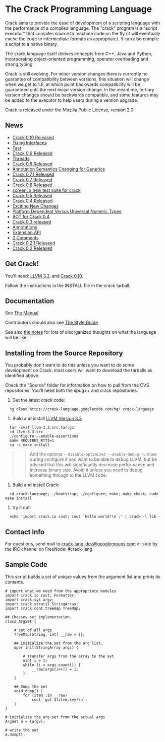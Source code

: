 # The Crack Programming Language #

Crack aims to provide the ease of development of a scripting language with the performance of a compiled language.  The "crack" program is a "script executor" that compiles source
to machine code on the fly (it will eventually cache the code to intermediate formats as appropriate).  It can also compile a script to a native binary.

The crack language itself derives concepts from C++, Java and Python, incorporating object-oriented programming, operator overloading and strong typing.

Crack is still evolving.  For minor version changes there is currently no guarantee of compatibility between versions, this situation will change when we get to 1.0, at which point backwards compatibility will be guaranteed until the next major version change.  In the meantime, tertiary version changes should be backwards compatible, and some features may be added to the executor to help users during a version upgrade.

Crack is released under the Mozilla Public License, version 2.0

## News ##

  * <a href='http://crack-lang.blogspot.com/2015/03/crack-010-released.html'>Crack 0.10 Released</a>
  * <a href='http://crack-lang.blogspot.com/2015/02/i-just-pushed-change-that-fixes-long.html'>Fixing Interfaces</a>
  * <a href='http://crack-lang.blogspot.com/2014/08/fast.html'>Fast</a>
  * <a href='http://crack-lang.blogspot.com/2014/02/crack-09-released.html'>Crack 0.9 Released</a>
  * <a href='http://crack-lang.blogspot.com/2014/01/threads.html'>Threads</a>
  * <a href='http://crack-lang.blogspot.com/2013/10/crack-08-released.html'>Crack 0.8 Released</a>
  * <a href='http://crack-lang.blogspot.com/2013/09/annotation-semantics-changing-for.html'>Annotation Semantics Changing for Generics</a>
  * <a href='http://crack-lang.blogspot.com/2012/10/crack-071-released.html'>Crack 0.7.1 Released</a>
  * <a href='http://crack-lang.blogspot.com/2012/09/crack-07-released.html'>Crack 0.7 Released</a>
  * <a href='http://crack-lang.blogspot.com/2011/12/crack-06-released.html'>Crack 0.6 Released</a>
  * <a href='http://crack-lang.blogspot.com/2011/08/screen-new-test-suite-for-crack.html'>screen: a new test suite for crack</a>
  * <a href='http://crack-lang.blogspot.com/2011/07/crack-05-released.html'>Crack 0.5 Released</a>
  * <a href='http://crack-lang.blogspot.com/2011/05/crack-04-released.html'>Crack 0.4 Released</a>
  * <a href='http://crack-lang.blogspot.com/2011/04/exciting-new-changes.html'>Exciting New Changes</a>
  * <a href='http://crack-lang.blogspot.com/2011/03/platform-dependent-versus-universal.html'>Platform Dependent Versus Universal Numeric Types</a>
  * <a href='http://crack-lang.blogspot.com/2011/03/aot-for-crack-04.html'>AOT for Crack 0.4</a>
  * <a href='http://crack-lang.blogspot.com/2011/01/crack-03-released.html'>Crack 0.3 released</a>
  * <a href='http://crack-lang.blogspot.com/2010/12/annotations.html'>Annotations</a>
  * <a href='http://crack-lang.blogspot.com/2010/11/extension-api.html'>Extension API</a>
  * <a href='http://crack-lang.blogspot.com/2010/10/crack-021-released.html#comment-form'>2 Comments</a>
  * <a href='http://crack-lang.blogspot.com/2010/10/crack-021-released.html'>Crack 0.2.1 Released</a>
  * <a href='http://crack-lang.blogspot.com/2010/10/crack-02-released_03.html'>Crack 0.2 Released</a>


## Get Crack! ##

You'll need: [LLVM 3.3](http://llvm.org), and [Crack 0.10](http://www.crack-lang.org/downloads/crack-0.10.tar.gz).

Follow the instructions in the INSTALL file in the crack tarball.

## Documentation ##

See [The Manual](http://www.mindhog.net/~mmuller/projects/crack/Manual-0.10.html).

Contributors should also see [The Style Guide](http://www.mindhog.net/~mmuller/projects/crack/Style.html)

See also [the notes](http://code.google.com/p/crack-language/source/browse/notes.txt) for lots of disorganized thoughts on what the language will be like.

## Installing from the Source Repository ##

You probably don't want to do this unless you want to do some development on Crack:  most users will want to download the tarballs as identified above.

Check the "Source" folder for information on how to pull from the CVS repositories.  You'll need both the spug++ and crack repositories.

  1. Get the latest crack code:
```
  hg clone https://crack-language.googlecode.com/hg/ crack-language
```
  1. Build and install [LLVM Version 3.3](http://www.llvm.org)
```
  tar -xvzf llvm-3.3.src.tar.gz
  cd llvm-3.3.src
  ./configure --enable-assertions
  make REQUIRES_RTTI=1
  su -c make install
```
> > Add the options `--disable-optimized --enable-debug-runtime` during configure if you want to be able to debug LLVM, but be advised that this will significantly decrease performance and increase binary size.  Avoid it unless you need to debug something through to the LLVM code.
  1. Build and install Crack:
```
  cd crack-language; ./bootstrap; ./configure; make; make check; sudo make install
```
  1. try it out:
```
  echo 'import crack.io cout; cout `hello world!\n`;' | crack -l lib - 
```

## Contact Info ##

For questions, send mail to crack-lang-dev@googlegroups.com or stop by the IRC channel on FreeNode: #crack-lang.

## Sample Code ##

This script builds a set of unique values from the argument list and prints its contents.

```
# import what we need from the appropriate modules
import crack.io cout, Formatter;
import crack.sys argv;
import crack.strutil StringArray;
import crack.cont.treemap TreeMap;

## Cheesey set implementation.
class ArgSet {
    
    # set of all args
    TreeMap[String, int] __raw = {};
    
    ## initialize the set from the arg list.
    oper init(StringArray args) {

        # transfer args from the array to the set
        uint i = 1;
        while (i < args.count()) {
            __raw[args[i++]] = 1;
        }
    }

    ## Dump the set
    void dump() {
        for (item :in __raw)
            cout `got $(item.key)\n`;
    }
}

# initialize the arg set from the actual args
ArgSet a = {argv};

# write the set
a.dump();
```